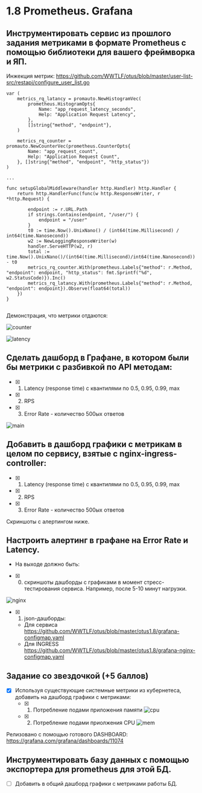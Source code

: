 # 1.8 Prometheus. Grafana
## Инструментировать сервис из прошлого задания метриками в формате Prometheus с помощью библиотеки для вашего фреймворка и ЯП.

Инжекция метрик:
https://github.com/WWTLF/otus/blob/master/user-list-src/restapi/configure_user_list.go
```
var (
	metrics_rq_latancy = promauto.NewHistogramVec(
		prometheus.HistogramOpts{
			Name: "app_request_latency_seconds",
			Help: "Application Request Latency",
		},
		[]string{"method", "endpoint"},
	)

	metrics_rq_counter = promauto.NewCounterVec(prometheus.CounterOpts{
		Name: "app_request_count",
		Help: "Application Request Count",
	}, []string{"method", "endpoint", "http_status"})
)

...

func setupGlobalMiddleware(handler http.Handler) http.Handler {
	return http.HandlerFunc(func(w http.ResponseWriter, r *http.Request) {

		endpoint := r.URL.Path
		if strings.Contains(endpoint, "/user/") {
			endpoint = "/user"
		}
		t0 := time.Now().UnixNano() / (int64(time.Millisecond) / int64(time.Nanosecond))
		w2 := NewLoggingResponseWriter(w)
		handler.ServeHTTP(w2, r)
		total := time.Now().UnixNano()/(int64(time.Millisecond)/int64(time.Nanosecond)) - t0
		metrics_rq_counter.With(prometheus.Labels{"method": r.Method, "endpoint": endpoint, "http_status": fmt.Sprintf("%d", w2.StatusCode)}).Inc()
		metrics_rq_latancy.With(prometheus.Labels{"method": r.Method, "endpoint": endpoint}).Observe(float64(total))
	})
}


```

Демонстрация, что метрики отдаются:

![counter](https://github.com/WWTLF/otus/blob/master/otus1.8/counter.png)

![latency](https://github.com/WWTLF/otus/blob/master/otus1.8/Hist.png)


## Сделать дашборд в Графане, в котором были бы метрики с разбивкой по API методам:
  - [x] 1. Latency (response time) с квантилями по 0.5, 0.95, 0.99, max
  - [x] 2. RPS
  - [x] 3. Error Rate - количество 500ых ответов
  
 ![main](https://github.com/WWTLF/otus/blob/master/otus1.8/main_dash_board.png)

## Добавить в дашборд графики с метрикам в целом по сервису, взятые с nginx-ingress-controller:
  - [x] 1. Latency (response time) с квантилями по 0.5, 0.95, 0.99, max
  - [x] 2. RPS
  - [x] 3. Error Rate - количество 500ых ответов

Скриншоты с алертингом ниже.
  
## Настроить алертинг в графане на Error Rate и Latency.

- На выходе должно быть:
 - [x] 0) скриншоты дашборды с графиками в момент стресс-тестирования сервиса. Например, после 5-10 минут нагрузки.
 
![nginx](https://github.com/WWTLF/otus/blob/master/otus1.8/NGINX_dash_board.png)
 
 - [x] 1) json-дашборды:
   - Для сервиса https://github.com/WWTLF/otus/blob/master/otus1.8/grafana-configmap.yaml 
   - Для INGRESS https://github.com/WWTLF/otus/blob/master/otus1.8/grafana-nginx-configmap.yaml 

## Задание со звездочкой (+5 баллов)
- [x] Используя существующие системные метрики из кубернетеса, добавить на дашборд графики с метриками:
  - [x] 1. Потребление подами приложения памяти
![cpu](https://github.com/WWTLF/otus/blob/master/otus1.8/cpu.png)
  - [x] 2. Потребление подами приолжения CPU
![mem](https://github.com/WWTLF/otus/blob/master/otus1.8/mem.png)

Релизовано с помощью готового DASHBOARD: https://grafana.com/grafana/dashboards/11074 

  

## Инструментировать базу данных с помощью экспортера для prometheus для этой БД.
- [ ] Добавить в общий дашборд графики с метриками работы БД.
